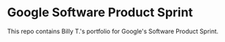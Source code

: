 # Google Software Product Sprint

This repo contains Billy T.'s  portfolio for Google's Software Product Sprint.


